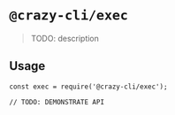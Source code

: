 # `@crazy-cli/exec`

> TODO: description

## Usage

```
const exec = require('@crazy-cli/exec');

// TODO: DEMONSTRATE API
```
